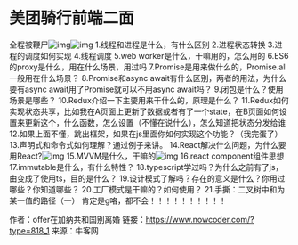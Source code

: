 # 美团骑行前端二面

全程被鞭尸![img](D:/%E6%96%87%E4%BB%B6/typora%E5%9B%BE%E7%89%87/8B36D115CE5468E380708713273FEF43.png)![img](D:/%E6%96%87%E4%BB%B6/typora%E5%9B%BE%E7%89%87/03864089FFAB3F0B62C808081B5C41A9.png)
1.线程和进程是什么，有什么区别
2.进程状态转换
3.进程的调度如何实现
4.线程调度
5.web worker是什么，干嘛用的，怎么用的
6.ES6的proxy是什么，用在什么场景，用过吗
7.Promise是用来做什么的，Promise.all一般用在什么场景？
8.Promise和async await有什么区别，两者的用法，为什么要有async await用了Promise就可以不用async await吗？
9.闭包是什么？使用场景是哪些？
10.Redux介绍一下主要用来干什么的，原理是什么？
11.Redux如何实现状态共享，比如我在A页面上更新了数据或者有了一个state，在B页面如何设置来更新这个，什么函数，怎么设置（不懂在说什么），怎么知道把状态分发给谁
12.如果上面不懂，跳出框架，如果在js里面你如何实现这个功能？（我完蛋了）
13.声明式和命令式如何理解？通过例子来讲。
14.React解决什么问题，为什么要用React?![img](https://uploadfiles.nowcoder.com/images/20220815/318889480_1660553764028/03864089FFAB3F0B62C808081B5C41A9)
15.MVVM是什么，干嘛的![img](D:/%E6%96%87%E4%BB%B6/typora%E5%9B%BE%E7%89%87/6409638369766F7FC4FBE09BD8BF58AB.png)
16.react component组件思想
17.immutable是什么，有什么特性？
18.typescript学过吗？为什么之前有了js，由变成了使用ts，目的是什么？
19.设计模式了解吗？存在的意义是什么？你用过哪些？你知道哪些？
20.工厂模式是干嘛的？如何使用？
21.手撕：二叉树中和为某一值的路径（一）
肯定是g咯，都不会！！！！！！！！！！



作者：offer在加纳共和国别离婚
链接：https://www.nowcoder.com/?type=818_1
来源：牛客网